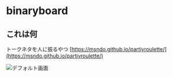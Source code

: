 # binaryboard

## これは何
トークネタを人に振るやつ
[https://msndo.github.io/partiyroulette/](https://msndo.github.io/partiyroulette/)

![デフォルト画面](https://msndo.github.io/partyroulette/doc/img/partyroulette.png)
